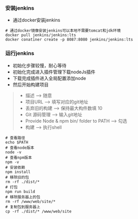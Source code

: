 ### 安装jenkins
+ 通过docker安装jenkins
```
# 通过docker镜像安装jenkins可以本地不需要tomcat和jdk环境
docker pull jenkins/jenkins:lts
docker conatiner create -p 8087:8080 jenkins/jenkins:lts
```

### 运行jenkins
+ 初始化步骤较慢，耐心等待
+ 初始化完成进入插件管理下载nodeJs插件
+ 下载完成插件进入全局配置添加node
+ 然后开始构建项目
> + 描述 --> 随意
> + 项目URL --> 填写对应的git地址
> + 丢弃旧的构建 --> 保持最大构件数填 10
> + Git 源码管理 --> 输入git地址
> + Provide Node & npm bin/ folder to PATH --> 勾选
> + 构建 --> 执行shell
```
# 查看路径
echo $PATH
# 查看node版本
node -v
# 查看npm版本
npm -v
# 安装依赖
npm install 
# 移除旧的包
rm -rf ./dist/*
# 打包
npm run build
# 移除服务器上的包
rm -rf /www/web/site/*
# 复制包到服务器上
cp -rf ./dist/* /www/web/site
```
